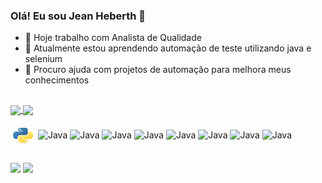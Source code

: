 ### Olá! Eu sou Jean Heberth 👋

- 🔭 Hoje trabalho com Analista de Qualidade
- 🌱 Atualmente estou aprendendo automação de teste utilizando java e selenium
- 🤔 Procuro ajuda com projetos de automação para melhora meus conhecimentos

 ##
<div>
<a href="https://github.com/anuraghazra/github-readme-stats">
  <img height=200 align="center" src="https://github-readme-stats.vercel.app/api?username=JeanHeberth&show_icons=true&theme=github_dark" />
</a>
<a href="https://github.com/anuraghazra/convoychat">
  <img height=200 align="center" src="https://github-readme-stats.vercel.app/api/top-langs?username=JeanHeberth&layout=compact&langs_count=8&card_width=320&show_icons=true&theme=github_dark" />
</a>
</div>

<div style="display: inline_block"><br>

  <img align="center" alt="Python" height="30" width="40" src="https://raw.githubusercontent.com/devicons/devicon/master/icons/python/python-original.svg">
  <img align="center" alt="Java" height="30"  width="40" src="https://cdn.jsdelivr.net/gh/devicons/devicon/icons/java/java-original-wordmark.svg" />
  <img align="center" alt="Java" height="30"  width="40" src="https://cdn.jsdelivr.net/gh/devicons/devicon/icons/spring/spring-original-wordmark.svg" />
  <img align="center" alt="Java" height="30"  width="40" src="https://cdn.jsdelivr.net/gh/devicons/devicon/icons/vscode/vscode-original.svg" />
  <img align="center" alt="Java" height="30"  width="40" src="https://cdn.jsdelivr.net/gh/devicons/devicon/icons/selenium/selenium-original.svg" />
  <img align="center" alt="Java" height="30"  width="40" src="https://cdn.jsdelivr.net/gh/devicons/devicon/icons/jira/jira-original-wordmark.svg" />
  <img align="center" alt="Java" height="30"  width="40" src="https://cdn.jsdelivr.net/gh/devicons/devicon/icons/intellij/intellij-original.svg" />
  <img align="center" alt="Java" height="30"  width="40" src="https://cdn.jsdelivr.net/gh/devicons/devicon/icons/git/git-plain-wordmark.svg" />
  <img align="center" alt="Java" height="30"  width="40" src="https://cdn.jsdelivr.net/gh/devicons/devicon/icons/cucumber/cucumber-plain.svg" />
</div>
  
 ##
 
<div> 
  <a href = "mailto:jeanheberth19@gmail.com"><img src="https://img.shields.io/badge/-Gmail-%23333?style=for-the-badge&logo=gmail&logoColor=white" target="_blank"></a>
  <a href="https://www.linkedin.com/in/jean-heberth-souza-vieira-725166150" target="_blank"><img src="https://img.shields.io/badge/-LinkedIn-%230077B5?style=for-the-badge&logo=linkedin&logoColor=white" target="_blank"></a>   
</div>


